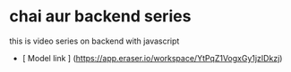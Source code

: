 # chai aur backend series

this is video series on backend with javascript
- [ Model link ] (https://app.eraser.io/workspace/YtPqZ1VogxGy1jzIDkzj)